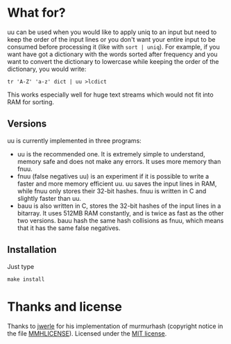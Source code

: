 What for?
=========

uu can be used when you would like to apply uniq to an input but need to
keep the order of the input lines or you don't want your entire input to
be consumed before processing it (like with `sort | uniq`).
For example, if you want have got a dictionary with the words sorted
after frequency and you want to convert the dictionary to lowercase
while keeping the order of the dictionary, you would write:

	tr 'A-Z' 'a-z' dict | uu >lcdict

This works especially well for huge text streams which would not fit
into RAM for sorting.

Versions
--------

uu is currently implemented in three programs:

-	uu is the recommended one. It is extremely simple
	to understand, memory safe and does not make any errors.
	It uses more memory than fnuu.
-	fnuu (false negatives uu) is an experiment if it is possible to write
	a faster and more memory efficient uu. uu saves the input lines in
	RAM, while fnuu only stores their 32-bit hashes.
	fnuu is written in C and slightly faster than uu.
-	bauu is also written in C, stores the 32-bit hashes of the input lines
	in a bitarray. It uses 512MB RAM constantly, and is twice as fast as the
	other two versions. bauu hash the same hash collisions as fnuu, which
	means that it has the same false negatives.

Installation
------------

Just type

	make install

Thanks and license
==================

Thanks to [jwerle](https://www.github.com/jwerle) for his implementation
of murmurhash (copyright notice in the file [MMHLICENSE](./MMHLICENSE)).
Licensed under the [MIT license](./LICENSE).
